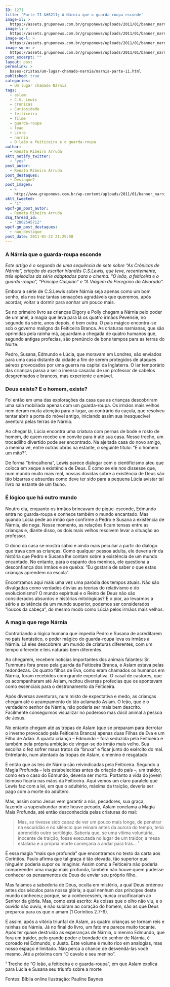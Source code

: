 ```yaml
---
ID: 1271
title: 'Parte II &#8211; A Nárnia que o guarda-roupa esconde'
image-xl: >
  https://assets.gruponews.com.br/gruponews/uploads/2011/01/banner_narnia_parte2.jpg
image-l: >
  https://assets.gruponews.com.br/gruponews/uploads/2011/01/banner_narnia_parte2.jpg
image-sq-l: >
  https://assets.gruponews.com.br/gruponews/uploads/2011/01/banner_narnia_parte2.jpg
image-sq-m: >
  https://assets.gruponews.com.br/gruponews/uploads/2011/01/banner_narnia_parte2-720x320.jpg
post_excerpt: ""
layout: post
permalink: >
  bases-cristas/um-lugar-chamado-narnia/narnia-parte-ii.html
published: true
categories:
  - Um lugar chamado Nárnia
tags:
  - aslam
  - C.S. Lewis
  - cronicas
  - Curiosidade
  - feiticeira
  - filme
  - guarda-roupa
  - leao
  - Livro
  - narnia
  - O leão a feiticeira e o guarda-roupa
author:
  - Renata Ribeiro Arruda
aktt_notify_twitter:
  - 'yes'
post_autor:
  - Renata Ribeiro Arruda
post_destaques:
  - Destaque2
post_imagem:
  - >
    http://www.gruponews.com.br/wp-content/uploads/2011/01/banner_narnia_parte2.jpg
aktt_tweeted:
  - "1"
wpcf-gn_post_autor:
  - Renata Ribeiro Arruda
dsq_thread_id:
  - "2802545712"
wpcf-gn_post_destaques:
  - nao_destaque
post_date: 2011-01-22 21:29:50
---
```

<h3>A Nárnia que o guarda-roupa esconde</h3>
<em>Este artigo é o segundo de uma sequência de sete sobre “As Crônicas de Nárnia”, criação do escritor irlandês C.S.Lewis, que teve, recentemente, três episódios da série adaptados para o cinema: “O leão, a feiticeira e o guarda-roupa”, “Príncipe Caspian” e “A Viagem do Peregrino da Alvorada”. </em>

Embora a série de C.S.Lewis sobre Nárnia seja apenas como um bom sonho, ela nos traz tantas sensações agradáveis que queremos, após acordar, voltar a dormir para sonhar um pouco mais.

Se no primeiro livro as crianças Digory e Polly chegam a Nárnia pelo poder de um anel, a magia que leva para lá os quatro irmãos Pevensie, no segundo da série, anos depois, é bem outra. O país mágico encontra-se sob o governo maligno da Feiticeira Branca. As criaturas narnianas, que são oprimidas pela rainha má, aguardam a chegada de quatro humanos que, segundo antigas profecias, são prenúncio de bons tempos para as terras do Norte.

Pedro, Susana, Edmundo e Lúcia, que moravam em Londres, são enviados para uma casa distante da cidade a fim de serem protegidos de ataques aéreos provocados por uma guerra na capital da Inglaterra. O lar temporário das crianças passa a ser o imenso casarão de um professor de cabelos desgrenhados e brancos, mas experiente e amável.
<h3>Deus existe? E o homem, existe?</h3>
Foi então em uma das explorações da casa que as crianças descobriram uma sala mobiliada apenas com um guarda-roupa. Os irmãos mais velhos nem deram muita atenção para o lugar, ao contrário da caçula, que resolveu tentar abrir a porta do móvel antigo, iniciando assim sua inesquecível aventura pelas terras de Nárnia.

Ao chegar lá, Lúcia encontra uma criatura com pernas de bode e rosto de homem, de quem recebe um convite para ir até sua casa. Nesse trecho, um trocadilho divertido pode ser encontrado. Na ajeitada casa do novo amigo, a menina vê, entre outras obras na estante, o seguinte título: “É o homem um mito?”.

De forma “brincalhona”, Lewis parece dialogar com o cientificismo ateu que coloca em xeque a existência de Deus. É como se ele nos dissesse que, num mundo muito mais real, nossas dúvidas sobre a existência de Deus são tão bizarras e absurdas como deve ter sido para a pequena Lúcia avistar tal livro na estante de um fauno.
<h3>É lógico que há outro mundo</h3>
Noutro dia, enquanto os irmãos brincavam de pique-esconde, Edmundo entra no guarda-roupa e conhece também o mundo encantado. Mas quando Lúcia pede ao irmão que confirme a Pedro e Susana a existência de Nárnia, ele nega. Nesse momento, as relações ficam tensas entre as crianças e, diante disso, os dois mais velhos resolvem levar a situação ao professor.

O dono da casa se mostra sábio e ainda mais peculiar a partir do diálogo que trava com as crianças. Como qualquer pessoa adulta, ele deveria rir da história que Pedro e Susana lhe contam sobre a existência de um mundo encantado. No entanto, para o espanto dos meninos, ele questiona a desconfiança dos irmãos e se queixa: “Eu gostaria de saber o que estas crianças aprendem na escola”.

Encontramos aqui mais uma vez uma paródia dos tempos atuais. Não são divulgadas como verdades óbvias as teorias do relativismo e do evolucionismo? O mundo espiritual e o Reino de Deus não são considerados absurdos e histórias mitológicas? E o pior, ao levarmos a sério a existência de um mundo superior, podemos ser considerados “loucos da cabeça”, do mesmo modo como Lúcia pelos irmãos mais velhos.
<h3>A magia que rege Nárnia</h3>
Contrariando a lógica humana que impedia Pedro e Susana de acreditarem no país fantástico, o poder mágico do guarda-roupa leva os irmãos a Nárnia. Lá eles descobrem um mundo de criaturas diferentes, com um tempo diferente e leis naturais bem diferentes.

Ao chegarem, recebem notícias importantes dos animais falantes: Sr. Tummuns fora preso pela guarda da Feiticeira Branca, e Aslam estava pelas redondezas. Os quatro filhos de Eva, como eram chamados os humanos em Nárnia, foram recebidos com grande expectativa. O casal de castores, que os acompanharam até Aslam, recitou diversas profecias que os apontavam como essenciais para o destronamento da Feiticeira.

Após diversas aventuras, num misto de expectativa e medo, as crianças chegam até o acampamento do tão aclamado Aslam. O leão, que é o verdadeiro senhor de Nárnia, não poderia ser mais bem descrito. Facilmente conseguimos visualizar no poderoso mas dócil animal a pessoa de Jesus.

No entanto chegam até as tropas de Aslam (que se preparam para derrotar o inverno provocado pela Feiticeira Branca) apenas duas Filhas de Eva e um Filho de Adão. A quarta criança – Edmundo – fora seduzida pela Feiticeira e também pela própria ambição de vingar-se do irmão mais velho. Sua escolha o fez sofrer maus tratos da “bruxa” e ficar junto do exército do mal. Entretanto, num atentado às tropas de Aslam, o menino é resgatado.

É então que as leis de Nárnia são reivindicadas pela Feiticeira. Segundo a Magia Profunda – leis estabelecidas antes da criação do país –, um traidor, como era o caso do Edmundo, deveria ser morto. Portanto a vida do jovem teimoso ficaria nas mãos da Feiticeira. Aqui vemos um claro paralelo que Lewis faz com a lei, em que o adultério, máxima da traição, deveria ser pago com a morte do adúltero.

Mas, assim como Jesus vem garantir a nós, pecadores, sua graça, fazendo-a superabundar onde houve pecado, Aslam conclama a Magia Mais Profunda, até então desconhecida pelas criaturas do mal:
<blockquote>Mas, se tivesse sido capaz de ver um pouco mais longe, de penetrar na escuridão e no silêncio que reinam antes da aurora do tempo, teria aprendido outro sortilégio. Saberia que, se uma vítima voluntária, inocente de traição, fosse executada no lugar de um traidor, a mesa estalaria e a própria morte começaria a andar para trás... ¹</blockquote>
É essa magia “mais que profunda” que encontramos no texto da carta aos Coríntios. Paulo afirma que tal graça é tão elevada, tão superior que ninguém poderia supor ou imaginar. Assim como a Feiticeira não poderia compreender uma magia mais profunda, também não houve quem pudesse conhecer os pensamentos de Deus de enviar seu próprio filho.

Mas falamos a sabedoria de Deus, oculta em mistério, a qual Deus ordenou antes dos séculos para nossa glória; a qual nenhum dos príncipes deste mundo conheceu; porque, se a conhecessem, nunca crucificariam ao Senhor da glória. Mas, como está escrito: As coisas que o olho não viu, e o ouvido não ouviu, e não subiram ao coração do homem, são as que Deus preparou para os que o amam (1 Coríntios 2.7-9).

E assim, após a vitória triunfal de Aslam, as quatro crianças se tornam reis e rainhas de Nárnia. Já no final do livro, um fato me parece muito tocante. Após ter quase destruído as esperanças de Nárnia, o menino Edmundo, que fora um traidor, pelo grande poder e bondade do senhor de Nárnia, é coroado rei Edmundo, o Justo.
Este volume é muito rico em analogias, mas nosso espaço é limitado. Não perca a chance de desvendá-las você mesmo. Até a próxima com “O cavalo e seu menino”.

¹ Trecho de “O leão, a feiticeira e o guarda-roupa”, em que Aslam explica para Lúcia e Susana seu triunfo sobre a morte

Fontes: Bíblia online
Ilustração: Pauline Baynes